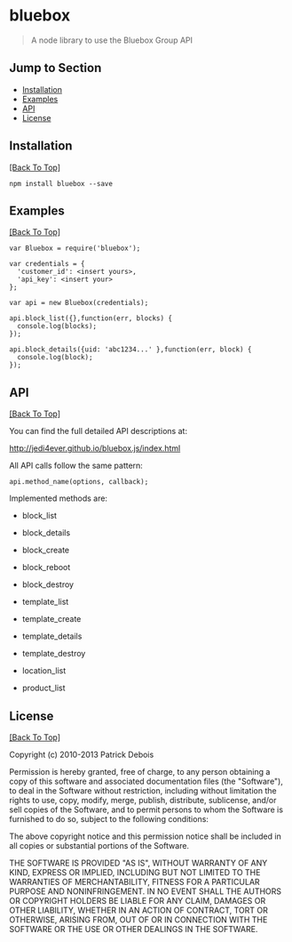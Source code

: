 # bluebox 

> A node library to use the Bluebox Group API

## Jump to Section

* [Installation](#installation)
* [Examples](#examples)
* [API](#api)
* [License](#license)

## Installation
[[Back To Top]](#jump-to-section)

    npm install bluebox --save


## Examples
[[Back To Top]](#jump-to-section)

    var Bluebox = require('bluebox');

    var credentials = {
      'customer_id': <insert yours>,
      'api_key': <insert your>
    };

    var api = new Bluebox(credentials);

    api.block_list({},function(err, blocks) {
      console.log(blocks);
    });

    api.block_details({uid: 'abc1234...' },function(err, block) {
      console.log(block);
    });


## API
[[Back To Top]](#jump-to-section)

You can find the full detailed API descriptions at:

<http://jedi4ever.github.io/bluebox.js/index.html>

All API calls follow the same pattern:

    api.method_name(options, callback);

Implemented methods are:

- block_list
- block_details
- block_create
- block_reboot
- block_destroy

- template_list
- template_create
- template_details
- template_destroy

- location_list

- product_list


## License
[[Back To Top]](#jump-to-section)

Copyright (c) 2010-2013 Patrick Debois

Permission is hereby granted, free of charge, to any person obtaining a copy
of this software and associated documentation files (the "Software"), to deal
in the Software without restriction, including without limitation the rights
to use, copy, modify, merge, publish, distribute, sublicense, and/or sell
copies of the Software, and to permit persons to whom the Software is
furnished to do so, subject to the following conditions:

The above copyright notice and this permission notice shall be included in
all copies or substantial portions of the Software.

THE SOFTWARE IS PROVIDED "AS IS", WITHOUT WARRANTY OF ANY KIND, EXPRESS OR
IMPLIED, INCLUDING BUT NOT LIMITED TO THE WARRANTIES OF MERCHANTABILITY,
FITNESS FOR A PARTICULAR PURPOSE AND NONINFRINGEMENT. IN NO EVENT SHALL THE
AUTHORS OR COPYRIGHT HOLDERS BE LIABLE FOR ANY CLAIM, DAMAGES OR OTHER
LIABILITY, WHETHER IN AN ACTION OF CONTRACT, TORT OR OTHERWISE, ARISING FROM,
OUT OF OR IN CONNECTION WITH THE SOFTWARE OR THE USE OR OTHER DEALINGS IN
THE SOFTWARE.


